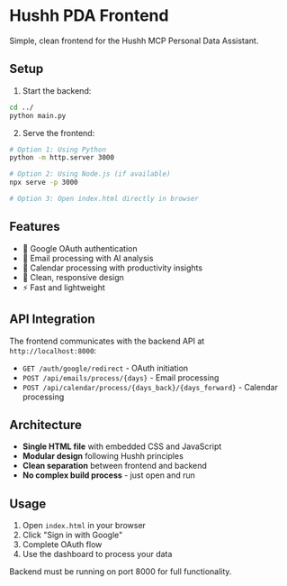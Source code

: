 # Hushh PDA Frontend

Simple, clean frontend for the Hushh MCP Personal Data Assistant.

## Setup

1. Start the backend:
```bash
cd ../
python main.py
```

2. Serve the frontend:
```bash
# Option 1: Using Python
python -m http.server 3000

# Option 2: Using Node.js (if available)
npx serve -p 3000

# Option 3: Open index.html directly in browser
```

## Features

- 🔐 Google OAuth authentication
- 📧 Email processing with AI analysis
- 📅 Calendar processing with productivity insights
- 🎯 Clean, responsive design
- ⚡ Fast and lightweight

## API Integration

The frontend communicates with the backend API at `http://localhost:8000`:

- `GET /auth/google/redirect` - OAuth initiation
- `POST /api/emails/process/{days}` - Email processing
- `POST /api/calendar/process/{days_back}/{days_forward}` - Calendar processing

## Architecture

- **Single HTML file** with embedded CSS and JavaScript
- **Modular design** following Hushh principles
- **Clean separation** between frontend and backend
- **No complex build process** - just open and run

## Usage

1. Open `index.html` in your browser
2. Click "Sign in with Google"
3. Complete OAuth flow
4. Use the dashboard to process your data

Backend must be running on port 8000 for full functionality.
